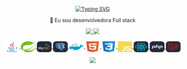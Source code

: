 <p align="center">
  <a href="https://git.io/typing-svg">
    <img src="https://readme-typing-svg.demolab.com?font=Fira+Code&weight=600&size=25&pause=1000&color=ffffff&random=false&width=435&height=40&lines=Ol%C3%A1%2C+eu+sou+Naiane+Goulart!" alt="Typing SVG">
  </a>
</p>

<div align="center">
  
🔭 Eu sou desenvolvedora Full stack

</div>
<div align="center">
  <a href="https://github.com/NaianeG">
  <img height="150em" src="https://github-readme-stats.vercel.app/api?username=NaianeGoulartOliveira&show_icons=true&theme=dark&include_all_commits=true&count_private=true"/>
  <img height="150em" src="https://github-readme-stats.vercel.app/api/top-langs/?username=NaianeGoulartOliveira&layout=compact&langs_count=7&theme=dark"/>
</div>
    
  <div style="display: inline_block" align="center"><br>
  <img align="center" alt="Java" height="30" width="40" src="https://raw.githubusercontent.com/devicons/devicon/master/icons/java/java-original.svg">
  <img align="center" alt="spring" height="30" width="40" src="https://raw.githubusercontent.com/devicons/devicon/master/icons/spring/spring-original.svg">
  <img align="center" alt="MySQL" height="30" width="40" src="https://raw.githubusercontent.com/tandpfun/skill-icons/65dea6c4eaca7da319e552c09f4cf5a9a8dab2c8/icons/MySQL-Dark.svg">
    <img align="center" alt="postgres" height="30" width="40" src="https://raw.githubusercontent.com/tandpfun/skill-icons/main/icons/PostgreSQL-Dark.svg">
  <img align="center" alt="docker" height="30" width="40" src="https://raw.githubusercontent.com/devicons/devicon/master/icons/docker/docker-plain.svg">
  <img align="center" alt="HTML" height="30" width="40" src="https://raw.githubusercontent.com/devicons/devicon/master/icons/html5/html5-original.svg">
  <img align="center" alt="CSS" height="30" width="40" src="https://raw.githubusercontent.com/devicons/devicon/master/icons/css3/css3-original.svg">
  <img align="center" alt="Js" height="30" width="40" src="https://raw.githubusercontent.com/devicons/devicon/master/icons/javascript/javascript-plain.svg">
  <!-- <img align="center" alt="WordPress" height="30" width="40" src="https://raw.githubusercontent.com/tandpfun/skill-icons/65dea6c4eaca7da319e552c09f4cf5a9a8dab2c8/icons/Wordpress.svg"> -->
  <img align="center" alt="React" height="30" width="40" src="https://raw.githubusercontent.com/tandpfun/skill-icons/main/icons/React-Dark.svg">
  <img align="center" alt="PHP" height="30" width="40" src="https://github.com/tandpfun/skill-icons/raw/main/icons/PHP-Dark.svg">
  <img align="center" alt="PHP" height="30" width="40" src="https://github.com/tandpfun/skill-icons/raw/main/icons/Laravel-Dark.svg">

</div>

  <p></p>
  <div align="center"> 
  
  <a href="https://www.linkedin.com/in/naianegoulart/"><img src="https://img.shields.io/badge/-LinkedIn-%230077B5?style=for-the-badge&logo=linkedin&logoColor=white"></a> 
 
</div>
